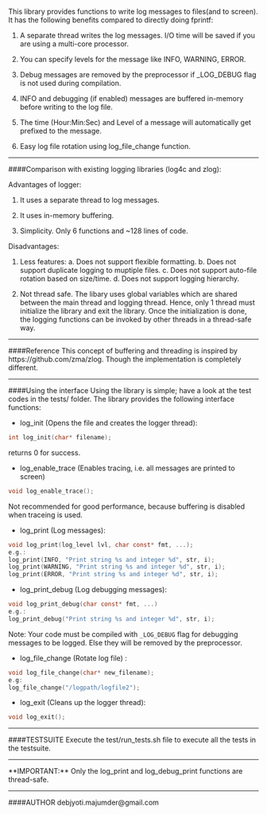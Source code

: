 This library provides functions to write log messages to files(and to
screen). It has the following benefits compared to directly doing
fprintf:

1. A separate thread writes the log messages. I/O time will be saved
if you are using a multi-core processor.

2. You can specify levels for the message like INFO, WARNING, ERROR.

3. Debug messages are removed by the preprocessor if _LOG_DEBUG flag
is not used during compilation.

4. INFO and debugging (if enabled) messages are buffered in-memory
before writing to the log file. 

5. The time (Hour:Min:Sec) and Level of a message will automatically
get prefixed to the message.

6. Easy log file rotation using log_file_change function.

<hr>
####Comparison with existing logging libraries (log4c and zlog):

Advantages of logger:

1. It uses a separate thread to log messages.

2. It uses in-memory buffering.

3. Simplicity. Only 6 functions and ~128 lines of code. 

Disadvantages:

1. Less features:
    a. Does not support flexible formatting.
    b. Does not support duplicate logging to muptiple files.
    c. Does not support auto-file rotation based on size/time.
    d. Does not support logging hierarchy.

2. Not thread safe. The libary uses global variables which are shared
between the main thread and logging thread. Hence, only 1 thread must
initialize the library and exit the library. Once the initialization
is done, the logging functions can be invoked by other threads in a
thread-safe way.

<hr>
####Reference
This concept of buffering and threading is inspired by
https://github.com/zma/zlog. Though the implementation is completely
different.

<hr>
####Using the interface
Using the library is simple; have a look at the test codes in the
tests/ folder. The library provides the following interface functions:

- log_init (Opens the file and creates the logger thread):
```c
int log_init(char* filename);
```

returns 0 for success. 

- log_enable_trace (Enables tracing, i.e. all messages are printed to screen)
```c
void log_enable_trace();
```

Not recommended for good performance, because buffering is disabled
when traceing is used.
   
- log_print (Log messages):
```c
void log_print(log_level lvl, char const* fmt, ...);
e.g.:
log_print(INFO, "Print string %s and integer %d", str, i);
log_print(WARNING, "Print string %s and integer %d", str, i);
log_print(ERROR, "Print string %s and integer %d", str, i);
```

- log_print_debug (Log debugging messages): 
```c
void log_print_debug(char const* fmt, ...)
e.g.: 
log_print_debug("Print string %s and integer %d", str, i);
```

Note: Your code must be compiled with `_LOG_DEBUG` flag for debugging
messages to be logged. Else they will be removed by the preprocessor.

- log_file_change (Rotate log file) :
```c
void log_file_change(char* new_filename);
e.g: 
log_file_change("/logpath/logfile2");
```

- log_exit (Cleans up the logger thread):
```c
void log_exit();
```

<hr>
####TESTSUITE
Execute the test/run_tests.sh file to execute all the tests in the
testsuite.

<hr>
**IMPORTANT:**
Only the log_print and log_debug_print functions are thread-safe.

<hr>
####AUTHOR
debjyoti.majumder@gmail.com
